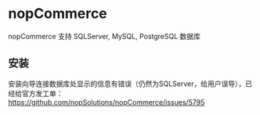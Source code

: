 # nopCommerce

nopCommerce 支持 SQLServer, MySQL, PostgreSQL 数据库

## 安装

安装向导连接数据库处显示的信息有错误（仍然为SQLServer，给用户误导），已经给官方发工单：https://github.com/nopSolutions/nopCommerce/issues/5795